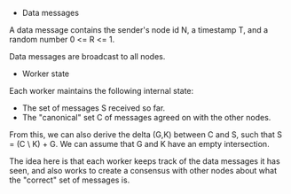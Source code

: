 * Data messages

A data message contains the sender's node id N, a timestamp T,
and a random number 0 <= R <= 1.

Data messages are broadcast to all nodes.

* Worker state

Each worker maintains the following internal state:

  - The set of messages S received so far.
  - The "canonical" set C of messages agreed on with the other nodes.

From this, we can also derive the delta (G,K) between C and S, such that
S = (C \ K) + G. We can assume that G and K have an empty intersection.

The idea here is that each worker keeps track of the data messages it has seen,
and also works to create a consensus with other nodes about what the "correct"
set of messages is. 